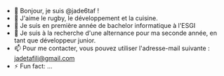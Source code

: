 - 👋 Bonjour, je suis @jade6taf !
- 👀 J'aime le rugby, le développement et la cuisine.
- 🌱 Je suis en première année de bachelor informatique à l'ESGI
- 💞️ Je suis à la recherche d'une alternance pour ma seconde année, en tant que développeur junior.
- 📫 Pour me contacter, vous pouvez utiliser l'adresse-mail suivante : jadetafili@gmail.com
- ⚡ Fun fact: ...

<!---
jade6taf/jade6taf is a ✨ special ✨ repository because its `README.md` (this file) appears on your GitHub profile.
You can click the Preview link to take a look at your changes.
--->

